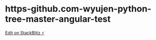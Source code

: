 # https-github.com-wyujen-python-tree-master-angular-test

[Edit on StackBlitz ⚡️](https://stackblitz.com/edit/stackblitz-starters-cqvcsn)